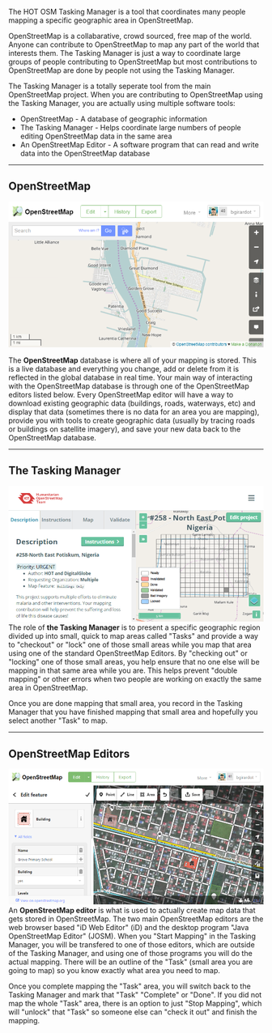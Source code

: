 


The HOT OSM Tasking Manager is a tool that coordinates many people mapping a specific geographic area in OpenStreetMap.

OpenStreetMap is a collabarative, crowd sourced, free map of the world. Anyone can contribute to OpenStreetMap to map any part of the world that interests them. The Tasking Manager is just a way to coordinate large groups of people contributing to OpenStreetMap but most contributions to OpenStreetMap are done by people not using the Tasking Manager.

The Tasking Manager is a totally seperate tool from the main OpenStreetMap project. When you are contributing to OpenStreetMap using the Tasking Manager, you are actually using multiple software tools:

* OpenStreetMap - A database of geographic information
* The Tasking Manager - Helps coordinate large numbers of people editing OpenStreetMap data in the same area
* An OpenStreetMap Editor - A software program that can read and write data into the OpenStreetMap database

---
## OpenStreetMap

![](/assets/2017-04-09_16h30_25.png)

The **OpenStreetMap** database is where all of your mapping is stored. This is a live database and everything you change, add or delete from it is reflected in the global database in real time. Your main way of interacting with the OpenStreetMap database is through one of the OpenStreetMap editors listed below. Every OpenStreetMap editor will have a way to download existing geographic data (buildings, roads, waterways, etc) and display that data (sometimes there is no data for an area you are mapping), provide you with tools to create geographic data (usually by tracing roads or buildings on satellite imagery), and save your new data back to the OpenStreetMap database.

---

## The Tasking Manager

![](/assets/2017-04-09_16h33_31.png)
The role of **the Tasking Manager** is to present a specific geographic region divided up into small, quick to map areas called "Tasks" and provide a way to "checkout" or "lock" one of those small areas while you map that area using one of the standard OpenStreetMap Editors. By "checking out" or "locking" one of those small areas, you help ensure that no one else will be mapping in that same area while you are. This helps prevent "double mapping" or other errors when two people are working on exactly the same area in OpenStreetMap.

Once you are done mapping that small area, you record in the Tasking Manager that you have finished mapping that small area and hopefully you select another "Task" to map.

---

## OpenStreetMap Editors

![](/assets/2017-04-09_16h47_55.png)
An **OpenStreetMap editor** is what is used to actually create map data that gets stored in OpenStreetMap. The two main OpenStreetMap editors are the web browser based "iD Web Editor" (iD) and the desktop program "Java OpenStreetMap Editor" (JOSM). When you "Start Mapping" in the Tasking Manager, you will be transfered to one of those editors, which are outside of the Tasking Manager, and using one of those programs you will do the actual mapping. There will be an outline of the "Task" (small area you are going to map) so you know exactly what area you need to map. 

Once you complete mapping the "Task" area, you will switch back to the Tasking Manager and mark that "Task" "Complete" or "Done". If you did not map the whole "Task" area, there is an option to just "Stop Mapping", which will "unlock" that "Task" so someone else can "check it out" and finish the mapping.

